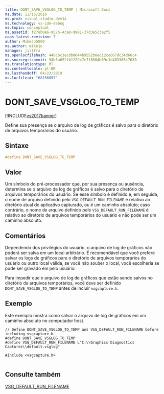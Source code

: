 ```yaml
---
title: DONT_SAVE_VSGLOG_TO_TEMP | Microsoft Docs
ms.date: 11/15/2016
ms.prod: visual-studio-dev14
ms.technology: vs-ide-debug
ms.topic: conceptual
ms.assetid: f27ab0e6-9575-4ca0-9901-37d3e5c3a2f5
caps.latest.revision: 7
author: MikeJo5000
ms.author: mikejo
manager: jillfra
ms.openlocfilehash: 449c6c1ecdb0644b9b52b6ec12ce867dc34d66c4
ms.sourcegitcommit: 94b3a052fb1229c7e7f8804b09c1d403385c7630
ms.translationtype: MT
ms.contentlocale: pt-BR
ms.lasthandoff: 04/23/2019
ms.locfileid: "68156097"
---
```

# <a name="dontsavevsglogtotemp"></a>DONT_SAVE_VSGLOG_TO_TEMP
[!INCLUDE[vs2017banner](../includes/vs2017banner.md)]

Define sua presença se o arquivo de log de gráficos é salvo para o diretório de arquivos temporários do usuário.  
  
## <a name="syntax"></a>Sintaxe  
  
```cpp  
#define DONT_SAVE_VSGLOG_TO_TEMP  
```  
  
## <a name="value"></a>Valor  
 Um símbolo do pré-processador que, por sua presença ou ausência, determina se o arquivo de log de gráficos é salvo para o diretório de arquivos temporários do usuário. Se esse símbolo é definido e, em seguida, o nome de arquivo definido pelo `VSG_DEFAULT_RUN_FILENAME` é relativo ao diretório atual do aplicativo capturado, ou é um caminho absoluto; caso contrário, o nome de arquivo definido pelo `VSG_DEFAULT_RUN_FILENAME` é relativo ao diretório de arquivos temporários do usuário e não pode ser um caminho absoluto.  
  
## <a name="remarks"></a>Comentários  
 Dependendo dos privilégios do usuário, o arquivo de log de gráficos não poderá ser salva em um local arbitrário. É recomendável que você prefere salvar os logs de gráficos para o diretório de arquivos temporários do usuário ou outro local válida, se você não souber o local, você escolheria se pode ser gravado em pelo usuário.  
  
 Para impedir que o arquivo de log de gráficos que estão sendo salvos no diretório de arquivos temporários, você deve ser definido `DONT_SAVE_VSGLOG_TO_TEMP` antes de incluir `vsgcapture.h`.  
  
## <a name="example"></a>Exemplo  
 Este exemplo mostra como salvar o arquivo de log de gráficos em um caminho absoluto no computador host.  
  
```  
// Define DONT_SAVE_VSGLOG_TO_TEMP and VSG_DEFAULT_RUN_FILENAME before including vsgcapture.h  
#define DONT_SAVE_VSGLOG_TO_TEMP  
#define VSG_DEFAULT_RUN_FILENAME L"C:\\Graphics Diagnostics Captures\\default.vsglog"  
  
#include <vsgcapture.h>  
  
```  
  
## <a name="see-also"></a>Consulte também  
 [VSG_DEFAULT_RUN_FILENAME](../debugger/vsg-default-run-filename.md)
